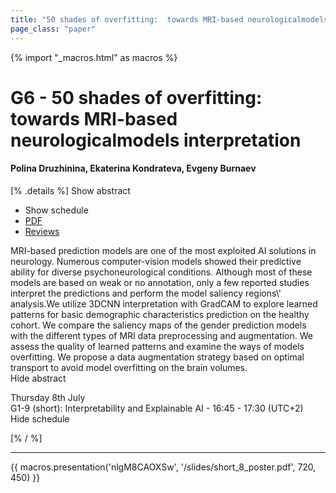 ```yaml
---
title: "50 shades of overfitting:  towards MRI-based neurologicalmodels interpretation"
page_class: "paper"
---
```


{% import "_macros.html" as macros %}

# G6 - 50 shades of overfitting:  towards MRI-based neurologicalmodels interpretation

#### Polina Druzhinina, Ekaterina Kondrateva, Evgeny Burnaev

[% .details %]
<a class="toggle_visibility" data-selector=".abstract" data-level="3">Show abstract</a>
- <a class="toggle_visibility" data-selector=".schedule" data-level="3">Show schedule</a>
- <a href="https://openreview.net/pdf?id=fnb58KJtYv">PDF</a>
- <a href="https://openreview.net/forum?id=fnb58KJtYv">Reviews</a>

<p>
    <span class="abstract">
        MRI-based prediction models are one of the most exploited AI solutions in neurology. Numerous computer-vision models showed their predictive ability for diverse psychoneurological conditions. Although most of these models are based on weak or no annotation, only a few reported studies interpret the predictions and perform the model saliency regions\' analysis.We utilize 3DCNN interpretation with GradCAM to explore learned patterns for basic demographic characteristics prediction on the healthy cohort. We compare the saliency maps of the gender prediction models with the different types of MRI data preprocessing and augmentation. We assess the quality of learned patterns and examine the ways of models overfitting. We propose a data augmentation strategy based on optimal transport to avoid model overfitting on the brain volumes.
        <br>
        <span class="actions"><a class="toggle_visibility" data-level="2">Hide abstract</a></span>
    </span>
</p>

<p>
    <span class="schedule">
         Thursday 8th July<br>G1-9 (short): Interpretability and Explainable AI - 16:45 - 17:30 (UTC+2)
        <br>
        <span class="actions"><a class="toggle_visibility" data-level="2">Hide schedule</a></span>
    </span>
</p>

[% / %]


---

{{ macros.presentation('nlgM8CAOXSw', '/slides/short_8_poster.pdf', 720, 450) }}
